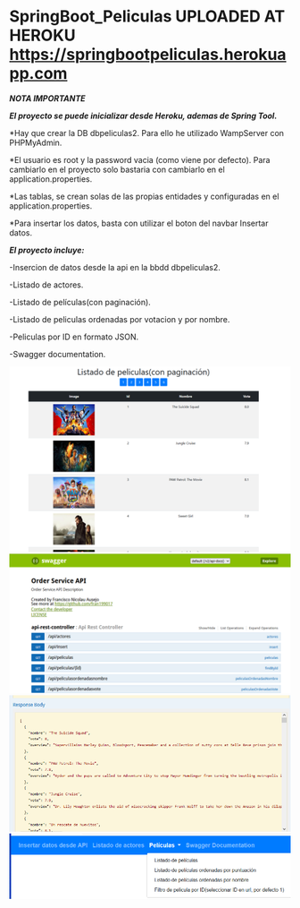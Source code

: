 # SpringBoot_Peliculas UPLOADED AT HEROKU https://springbootpeliculas.herokuapp.com


***NOTA IMPORTANTE***

***El proyecto se puede inicializar desde Heroku, ademas de Spring Tool.***

*Hay que crear la DB dbpeliculas2. Para ello he utilizado WampServer con PHPMyAdmin. 

*El usuario es root y la password vacia (como viene por defecto). Para cambiarlo en el proyecto solo bastaria con cambiarlo en el application.properties.

*Las tablas, se crean solas de las propias entidades y configuradas en el application.properties.

*Para insertar los datos, basta con utilizar el boton del navbar Insertar datos.

***El proyecto incluye:***

-Insercion de datos desde la api en la bbdd dbpeliculas2.

-Listado de actores.

-Listado de películas(con paginación).

-Listado de peliculas ordenadas por votacion y por nombre.

-Peliculas por ID en formato JSON.

-Swagger documentation.


![ScreenShot](https://raw.githubusercontent.com/fran199017/SpringBoot_Peliculas/master/assets/captura4.png)
![ScreenShot](https://raw.githubusercontent.com/fran199017/SpringBoot_Peliculas/master/assets/captura1.png)
![ScreenShot](https://raw.githubusercontent.com/fran199017/SpringBoot_Peliculas/master/assets/captura2.png)
![ScreenShot](https://raw.githubusercontent.com/fran199017/SpringBoot_Peliculas/master/assets/captura3.png)
